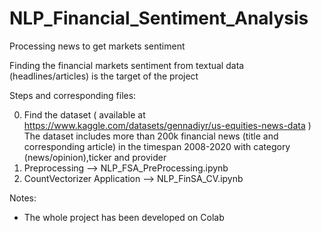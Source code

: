 # NLP_Financial_Sentiment_Analysis
Processing news to get markets sentiment

Finding the financial markets sentiment from textual data (headlines/articles) is the target of the project

Steps and corresponding files:

0) Find the dataset ( available at https://www.kaggle.com/datasets/gennadiyr/us-equities-news-data )
   The dataset includes more than 200k financial news (title and corresponding article) in the timespan 2008-2020 with category (news/opinion),ticker and provider
1) Preprocessing --> NLP_FSA_PreProcessing.ipynb
2) CountVectorizer Application --> NLP_FinSA_CV.ipynb

Notes:
- The whole project has been developed on Colab
